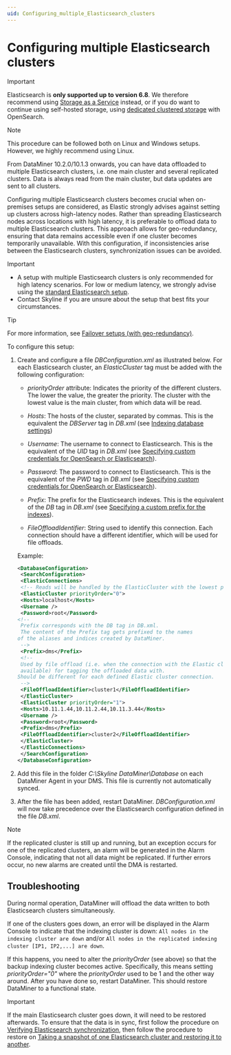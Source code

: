 ```yaml
---
uid: Configuring_multiple_Elasticsearch_clusters
---
```


# Configuring multiple Elasticsearch clusters

> [!IMPORTANT]
> Elasticsearch is **only supported up to version 6.8**. We therefore recommend using [Storage as a Service](xref:STaaS) instead, or if you do want to continue using self-hosted storage, using [dedicated clustered storage](xref:Dedicated_clustered_storage) with OpenSearch.

> [!NOTE]
> This procedure can be followed both on Linux and Windows setups. However, we highly recommend using Linux.

From DataMiner 10.2.0/10.1.3 onwards, you can have data offloaded to multiple Elasticsearch clusters, i.e. one main cluster and several replicated clusters. Data is always read from the main cluster, but data updates are sent to all clusters.

Configuring multiple Elasticsearch clusters becomes crucial when on-premises setups are considered, as Elastic strongly advises against setting up clusters across high-latency nodes. Rather than spreading Elasticsearch nodes across locations with high latency, it is preferable to offload data to multiple Elasticsearch clusters. This approach allows for geo-redundancy, ensuring that data remains accessible even if one cluster becomes temporarily unavailable. With this configuration, if inconsistencies arise between the Elasticsearch clusters, synchronization issues can be avoided.

> [!IMPORTANT]
>
> - A setup with multiple Elasticsearch clusters is only recommended for high latency scenarios. For low or medium latency, we strongly advise using the [standard Elasticsearch setup](xref:Configuring_Elasticsearch_Database).
> - Contact Skyline if you are unsure about the setup that best fits your circumstances.

> [!TIP]
> For more information, see [Failover setups (with geo-redundancy)](xref:Dedicated_clustered_storage#failover-setups-with-geo-redundancy).

To configure this setup:

<!--## [From DataMiner 10.3.10/10.4.0 onwards](#tab/tabid-1)

> [!IMPORTANT]
> From DataMiner 10.3.10/10.4.0 onwards, configuring multiple Elasticsearch clusters should only be done via DataMiner Cube (RN 36399 - reverted in RN 37322).

1. Go to *Apps > System Center > Database*.

1. Make sure the **Type** is set to *Database per cluster*. See [Configuring the general database settings](xref:Configuring_the_database_settings_in_Cube).

1. Select the checkbox next to *Multi cluster offload*.

1. Specify the **File offload identifier**, which is the string used to identify this connection. Each connection should have a different identifier, which will be used for file offloads.

1. Select *Add* in the lower right corner to add an empty Elasticsearch offload cluster to the list.

   > [!NOTE]
   > You can add an unlimited number of Elasticsearch offload clusters. The order in which the multiple clusters are listed determines their priority within the configuration. You can move offload clusters up or down with the upwards and downwards arrows next to the name of the cluster. However, the main Elasticsearch configuration always retains the highest level of priority as it is the read database.

1. Specify the following database settings for each of the Elasticsearch nodes:

   - **Database prefix**: The prefix that the DataMiner System will use to create the keyspaces.

     > [!NOTE]
     > The prefix has a maximum length of 20 characters.

   - **DB server**: The IP addresses or hostnames of the nodes, separated by commas. You can specify an IP address with a custom port, e.g `10.5.100.1:5555`. If no port is provided, the default port is used instead (see [Configuring the IP network ports](xref:Configuring_the_IP_network_ports)).

   - **User**: Username with which the DMA has to log on to Elasticsearch.

   - **Password**: Password with which the DMA has to log on to Elasticsearch.

   - **File offload identifier**: String used to identify this connection. Each connection should have a different identifier, which will be used for file offloads.

   ![Configuration](~/user-guide/images/DBOffload_CubeConfig.png)<br/>*DataMiner 10.3.10 example configuration*

1. Click *Save*.

   > [!NOTE]
   >
   > - Database configuration changes will not take effect until the Agent is restarted.
   > - To remove an Elasticsearch cluster, select it in the list below the main Elasticsearch configuration and click *Remove*.

> [!CAUTION]
> While it was possible to configure multiple Elasticsearch clusters in the *DBConfiguration.xml* file prior to DataMiner 10.3.10/10.4.0, this should not be done in recent DataMiner versions. Specifically, refrain from editing the *ID* tag in this file, as this could lead to a need for complete reconfiguration.

## [Prior to DataMiner 10.3.10/10.4.0](#tab/tabid-2) -->

1. Create and configure a file *DBConfiguration.xml* as illustrated below. For each Elasticsearch cluster, an *ElasticCluster* tag must be added with the following configuration:

   - *priorityOrder* attribute: Indicates the priority of the different clusters. The lower the value, the greater the priority. The cluster with the lowest value is the main cluster, from which data will be read.

   - *Hosts*: The hosts of the cluster, separated by commas. This is the equivalent the *DBServer* tag in *DB.xml* (see [Indexing database settings](xref:DB_xml#indexing-database-settings))

   - *Username*: The username to connect to Elasticsearch. This is the equivalent of the *UID* tag in *DB.xml* (see [Specifying custom credentials for OpenSearch or Elasticsearch](xref:DB_xml#specifying-custom-credentials-for-opensearch-or-elasticsearch)).

   - *Password*: The password to connect to Elasticsearch. This is the equivalent of the *PWD* tag in *DB.xml* (see [Specifying custom credentials for OpenSearch or Elasticsearch](xref:DB_xml#specifying-custom-credentials-for-opensearch-or-elasticsearch)).

   - *Prefix*: The prefix for the Elasticsearch indexes. This is the equivalent of the *DB* tag in *DB.xml* (see [Specifying a custom prefix for the indexes](xref:DB_xml#specifying-a-custom-prefix-for-the-indexes)).

   - *FileOffloadIdentifier*: String used to identify this connection. Each connection should have a different identifier, which will be used for file offloads.

   Example:

   ```xml
   <DatabaseConfiguration>
    <SearchConfiguration>
    <ElasticConnections>
    <!-- Reads will be handled by the ElasticCluster with the lowest priorityOrder -->
    <ElasticCluster priorityOrder="0">
    <Hosts>localhost</Hosts>
    <Username />
    <Password>root</Password>
   <!--
    Prefix corresponds with the DB tag in DB.xml.
    The content of the Prefix tag gets prefixed to the names
   of the aliases and indices created by DataMiner.
    -->
    <Prefix>dms</Prefix>
    <!--
    Used by file offload (i.e. when the connection with the Elastic cluster is not
    available) for tagging the offloaded data with.
   Should be different for each defined Elastic cluster connection.
    -->
    <FileOffloadIdentifier>cluster1</FileOffloadIdentifier>
    </ElasticCluster>
    <ElasticCluster priorityOrder="1">
    <Hosts>10.11.1.44,10.11.2.44,10.11.3.44</Hosts>
    <Username />
    <Password>root</Password>
    <Prefix>dms</Prefix>
    <FileOffloadIdentifier>cluster2</FileOffloadIdentifier>
    </ElasticCluster>
    </ElasticConnections>
    </SearchConfiguration>
   </DatabaseConfiguration>
   ```

1. Add this file in the folder *C:\\Skyline DataMiner\\Database* on each DataMiner Agent in your DMS. This file is currently not automatically synced.

1. After the file has been added, restart DataMiner. *DBConfiguration.xml* will now take precedence over the Elasticsearch configuration defined in the file *DB.xml*.

> [!NOTE]
> If the replicated cluster is still up and running, but an exception occurs for one of the replicated clusters, an alarm will be generated in the Alarm Console, indicating that not all data might be replicated. If further errors occur, no new alarms are created until the DMA is restarted.

<!--***-->

## Troubleshooting

During normal operation, DataMiner will offload the data written to both Elasticsearch clusters simultaneously.

If one of the clusters goes down, an error will be displayed in the Alarm Console to indicate that the indexing cluster is down: `All nodes in the indexing cluster are down` and/or `All nodes in the replicated indexing cluster [IP1, IP2,...] are down`.

If this happens, you need to alter the *priorityOrder* (see above) so that the backup indexing cluster becomes active. Specifically, this means setting *priorityOrder="0"* where the *priorityOrder* used to be 1 and the other way around. After you have done so, restart DataMiner. This should restore DataMiner to a functional state.

> [!IMPORTANT]
> If the main Elasticsearch cluster goes down, it will need to be restored afterwards. To ensure that the data is in sync, first follow the procedure on [Verifying Elasticsearch synchronization](xref:Verifying_Elasticsearch_Synchronization#checking-database-health), then follow the procedure to restore on [Taking a snapshot of one Elasticsearch cluster and restoring it to another](xref:Taking_snapshot_Elasticsearch_cluster_and_restoring_to_different_cluster).
